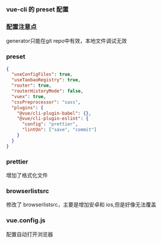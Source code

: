 ### vue-cli 的 preset 配置

### 配置注意点
generator只能在git repo中有效，本地文件调试无效

### preset

```json
{
  "useConfigFiles": true,
  "useTaobaoRegistry": true,
  "router": true,
  "routerHistoryMode": false,
  "vuex": true,
  "cssPreprocessor": "sass",
  "plugins": {
    "@vue/cli-plugin-babel": {},
    "@vue/cli-plugin-eslint": {
      "config": "prettier",
      "lintOn": ["save", "commit"]
    }
  }
}
```

### prettier

增加了格式化文件

### browserlistsrc

修改了 browserlistsrc，主要是增加安卓和 ios,但是好像无法覆盖

### vue.config.js

配置自动打开浏览器

